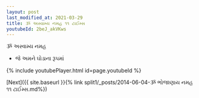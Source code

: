 ```yaml
---
layout: post
last_modified_at: 2021-03-29
title: ૐ અસ્વામ્ય નમહ ૧૧ ટાઈમ્સ
youtubeId: 2beJ_akVKws
---
```

 
 
 ૐ અસ્વામ્ય નમહ  
 
 -  જે અમને ઘોડાના રૂપમાં 
 
  
 
  
 
 
 
 
 
 


{% include youtubePlayer.html id=page.youtubeId %}
 
[Next]({{ site.baseurl }}{% link  split1/_posts/2014-06-04-ૐ ભોજાણાય નમહ ૧૧ ટાઈમ્સ.md%})
 
